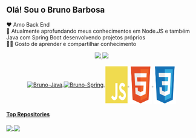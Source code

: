 ## Olá! Sou o Bruno Barbosa

❤️ Amo Back End <br>
📖 Atualmente aprofundando meus conhecimentos em Node.JS e também Java com Spring Boot desenvolvendo projetos próprios<br>
🧑‍🏫 Gosto de aprender e compartilhar conhecimento <br>

<div align="center">
  <a href="https://github.com/brunbs">
  <img height="150em" src="https://github-readme-stats.vercel.app/api?username=brunbs&show_icons=true&theme=dark&include_all_commits=true&count_private=true"/>
  <img height="150em" src="https://github-readme-stats.vercel.app/api/top-langs/?username=brunbs&layout=compact&langs_count=7&theme=dark"/>
</div>
  
<div align="center" style="display: inline_block"><br>
  <img align="center" alt="Bruno-Java" height="100" width="60" src="https://cdn.jsdelivr.net/gh/devicons/devicon/icons/java/java-original-wordmark.svg">
  <img align="center" alt="Bruno-Spring" height="100" width="60" src="https://cdn.jsdelivr.net/gh/devicons/devicon/icons/spring/spring-original-wordmark.svg">
  <img align="center" alt="Bruno-Js" height="100" width="60" src="https://raw.githubusercontent.com/devicons/devicon/master/icons/javascript/javascript-plain.svg">
  <img align="center" alt="Bruno-HTML" height="100" width="60" src="https://raw.githubusercontent.com/devicons/devicon/master/icons/html5/html5-original.svg">
  <img align="center" alt="Bruno-CSS" height="100" width="60" src="https://raw.githubusercontent.com/devicons/devicon/master/icons/css3/css3-original.svg">
</div>
  
  #### Top Repositories

<a href="https://github.com/brunbs/REST_loja">
  <img align="center" src="https://github-readme-stats.vercel.app/api/pin/?username=brunbs&repo=REST_loja&theme=buefy" />
</a>
<a href="https://github.com/brunbs/api-curso-ingles">
  <img align="center" src="https://github-readme-stats.vercel.app/api/pin/?username=brunbs&repo=api-curso-ingles&theme=buefy" />
</a>
